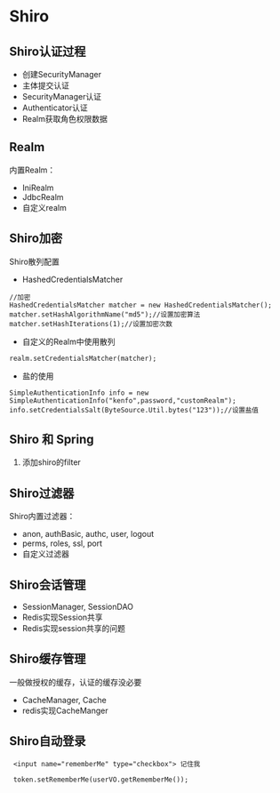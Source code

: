 # Shiro


## Shiro认证过程

- 创建SecurityManager
- 主体提交认证
- SecurityManager认证
- Authenticator认证
- Realm获取角色权限数据

## Realm

内置Realm：  
- IniRealm
- JdbcRealm
- 自定义realm

## Shiro加密

Shiro散列配置  
- HashedCredentialsMatcher
```
//加密
HashedCredentialsMatcher matcher = new HashedCredentialsMatcher();
matcher.setHashAlgorithmName("md5");//设置加密算法
matcher.setHashIterations(1);//设置加密次数

```
- 自定义的Realm中使用散列
```
realm.setCredentialsMatcher(matcher);
```
- 盐的使用
```
SimpleAuthenticationInfo info = new SimpleAuthenticationInfo("kenfo",password,"customRealm");
info.setCredentialsSalt(ByteSource.Util.bytes("123"));//设置盐值
```


## Shiro 和 Spring

1. 添加shiro的filter

## Shiro过滤器
Shiro内置过滤器： 
- anon, authBasic, authc, user, logout
- perms, roles, ssl, port  
- 自定义过滤器

## Shiro会话管理

- SessionManager, SessionDAO
- Redis实现Session共享
- Redis实现session共享的问题

## Shiro缓存管理
一般做授权的缓存，认证的缓存没必要   

- CacheManager, Cache
- redis实现CacheManger

## Shiro自动登录
```
 <input name="rememberMe" type="checkbox"> 记住我
 
 token.setRememberMe(userVO.getRememberMe());
 
```